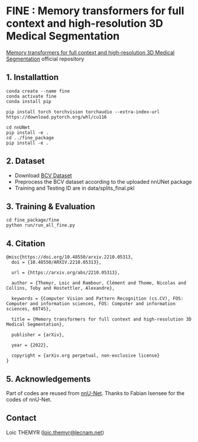# FINE : Memory transformers for full context and high-resolution 3D Medical Segmentation
[Memory transformers for full context and high-resolution 3D Medical Segmentation](https://arxiv.org/pdf/2210.05313.pdf) official repository

## 1. Installattion
```
conda create --name fine
conda activate fine
conda install pip

pip install torch torchvision torchaudio --extra-index-url https://download.pytorch.org/whl/cu116

cd nnUNet
pip install -e .
cd ../fine_package
pip install -e .
```

## 2. Dataset

- Download [BCV Dataset](https://www.synapse.org/#!Synapse:syn3193805/wiki/217789)
- Preprocess the BCV dataset according to the uploaded nnUNet package
- Training and Testing ID are in data/splits_final.pkl



## 3. Training & Evaluation

```
cd fine_package/fine
python run/run_all_fine.py
```


## 4. Citation
```
@misc{https://doi.org/10.48550/arxiv.2210.05313,
  doi = {10.48550/ARXIV.2210.05313},
  
  url = {https://arxiv.org/abs/2210.05313},
  
  author = {Themyr, Loic and Rambour, Clément and Thome, Nicolas and Collins, Toby and Hostettler, Alexandre},
  
  keywords = {Computer Vision and Pattern Recognition (cs.CV), FOS: Computer and information sciences, FOS: Computer and information sciences, 68T45},
  
  title = {Memory transformers for full context and high-resolution 3D Medical Segmentation},
  
  publisher = {arXiv},
  
  year = {2022},
  
  copyright = {arXiv.org perpetual, non-exclusive license}
}
```

## 5. Acknowledgements

Part of codes are reused from [nnU-Net](https://github.com/MIC-DKFZ/nnUNet). Thanks to Fabian Isensee for the codes of nnU-Net.



## Contact
Loic THEMYR ([loic.themyr@lecnam.net](loic.themyr@lecnam.net))
